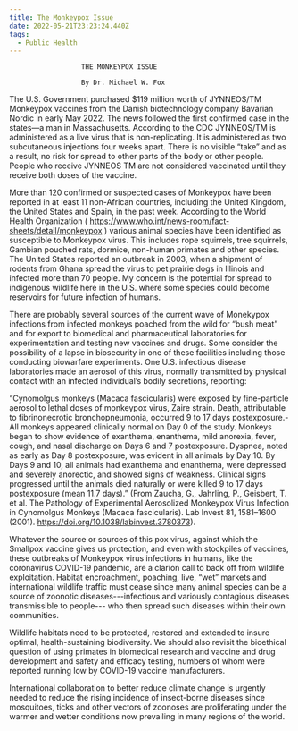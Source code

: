 ```yaml
---
title: The Monkeypox Issue
date: 2022-05-21T23:23:24.440Z
tags:
  - Public Health
---
```

                      THE MONKEYPOX ISSUE
              
                      By Dr. Michael W. Fox 

The U.S. Government purchased $119 million worth of JYNNEOS/TM Monkeypox vaccines from the Danish biotechnology company Bavarian Nordic in early May 2022. The news followed the first confirmed case in the states—a man in Massachusetts. According to the CDC JYNNEOS/TM is administered as a live virus that is non-replicating. It is administered as two subcutaneous injections four weeks apart. There is no visible “take” and as a result, no risk for spread to other parts of the body or other people. People who receive JYNNEOS TM are not considered vaccinated until they receive both doses of the vaccine.


More than 120 confirmed or suspected cases of Monkeypox have been reported in at least 11 non-African countries, including the United Kingdom, the United States and Spain, in the past week. According to the World Health Organization ( https://www.who.int/news-room/fact-sheets/detail/monkeypox ) various animal species have been identified as susceptible to Monkeypox virus. This includes rope squirrels, tree squirrels, Gambian pouched rats, dormice, non-human primates and other species. The United States reported an outbreak in 2003, when a shipment of rodents from Ghana spread the virus to pet prairie dogs in Illinois and infected more than 70 people.
My concern is the potential for spread to indigenous wildlife here in the U.S. where some species could become reservoirs for future infection of humans.


There are probably several sources of the current wave of Monekypox infections from infected monkeys poached from the wild for “bush meat” and for export to biomedical and pharmaceutical laboratories for experimentation and testing new vaccines and drugs. Some consider the possibility of a lapse in biosecurity in one of these facilities including those conducting biowarfare experiments. One U.S. infectious disease laboratories made an aerosol of this virus, normally transmitted by physical contact with an infected individual’s bodily secretions, reporting:

“Cynomolgus monkeys (Macaca fascicularis) were exposed by fine-particle aerosol to lethal doses of monkeypox virus, Zaire strain. Death, attributable to fibrinonecrotic bronchopneumonia, occurred 9 to 17 days postexposure.-All monkeys appeared clinically normal on Day 0 of the study. Monkeys began to show evidence of exanthema, enanthema, mild anorexia, fever, cough, and nasal discharge on Days 6 and 7 postexposure. Dyspnea, noted as early as Day 8 postexposure, was evident in all animals by Day 10. By Days 9 and 10, all animals had exanthema and enanthema, were depressed and severely anorectic, and showed signs of weakness. Clinical signs progressed until the animals died naturally or were killed 9 to 17 days postexposure (mean 11.7 days).”
(From  Zaucha, G., Jahrling, P., Geisbert, T. et al. The Pathology of Experimental Aerosolized Monkeypox Virus Infection in Cynomolgus Monkeys (Macaca fascicularis). Lab Invest 81, 1581–1600 (2001). https://doi.org/10.1038/labinvest.3780373).


Whatever the source or sources of this pox virus, against which the Smallpox vaccine gives us protection, and even with stockpiles of vaccines, these outbreaks of Monkeypox virus infections in humans, like the coronavirus COVID-19 pandemic, are a clarion call to back off from wildlife exploitation.  Habitat encroachment, poaching, live, “wet” markets and international wildlife traffic must cease since many animal species can be a source of zoonotic diseases---infectious and variously contagious diseases transmissible to people--- who then spread such diseases within their own communities.

 Wildlife habitats need to be protected, restored and extended to insure optimal, health-sustaining biodiversity.
 We should also revisit the bioethical question of using primates in biomedical research and vaccine and drug development and safety and efficacy testing, numbers of whom were reported running low by COVID-19 vaccine manufacturers.

International collaboration to better reduce climate change is urgently needed to reduce the rising incidence of insect-borne diseases since mosquitoes, ticks and other vectors of zoonoses are proliferating under the warmer and wetter conditions now prevailing in many regions of the world. 
